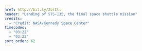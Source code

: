 ```yaml
---
href: http://bit.ly/2blIllr
header: "Landing of STS-135, the final space shuttle mission"
credits:
  - "Credit: NASA/Kennedy Space Center"
timecodes:
  - "03:22"
  - "03:23"
sort_order: 62
---
```

